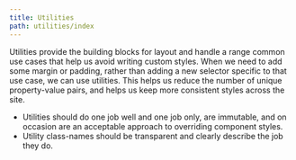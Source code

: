 ```yaml
---
title: Utilities
path: utilities/index
---
```


Utilities provide the building blocks for layout and handle a range common use cases that help us avoid writing custom styles. When we need to add some margin or padding, rather than adding a new selector specific to that use case, we can use utilities. This helps us reduce the number of unique property-value pairs, and helps us keep more consistent styles across the site.

- Utilities should do one job well and one job only, are immutable, and on occasion are an acceptable approach to overriding component styles.
- Utility class-names should be transparent and clearly describe the job they do.
